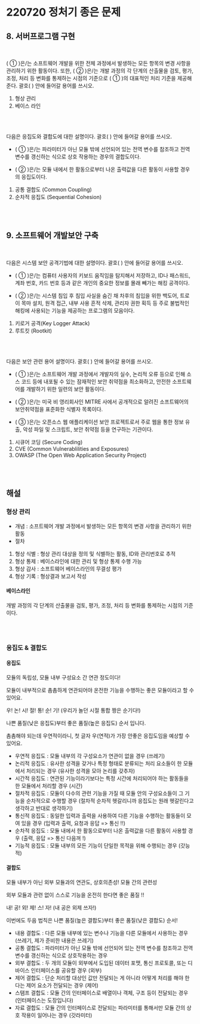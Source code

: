 # 220720 정처기 종은 문제

## 8. 서버프로그램 구현
<br>

 (        ①        )은/는 소프트웨어 개발을 위한 전체 과정에서 발생하는 모든 항목의 변경 사항을 관리하기 위한 활동이다. 또한, (       ②       )은/는 개발 과정의 각 단계의 산출물을 검토, 평가, 조정, 처리 등 변화를 통제하는 시점의 기준으로 ​(        ①        )의 대표적인 처리 기준을 제공해준다. 괄호(     ) 안에 들어갈 용어를 쓰시오.

1. 형상 관리
2. 베이스 라인

<br>
<br>

다음은 응집도와 결합도에 대한 설명이다. 괄호(      ) 안에 들어갈 용어를 쓰시오.

- ( ① )은/는 파라미터가 아닌 모듈 밖에 선언되어 있는 전역 변수를 참조하고 전역 변수를 갱신하는 식으로 상호 작용하는 경우의 결합도이다.


- ( ② )은/는 모듈 내에서 한 활동으로부터 나온 출력값을 다른 활동이 사용할 경우의 응집도이다.


1. 공통 결합도 (Common Coupling)
2. 순차적 응집도 (Sequential Cohesion)

<br>
<br>

## 9. 소프트웨어 개발보안 구축
<br>

다음은 시스템 보안 공격기법에 대한 설명이다. 괄호(       ) 안에 들어갈 용어를 쓰시오.


- (        ①        )은/는 컴퓨터 사용자의 키보드 움직임을 탐지해서 저장하고, ID나 패스워드, 계좌 번호, 카드 번호 등과 같은 개인의 중요한 정보를 몰래 빼가는 해킹 공격이다.

- (        ②        )은/는 시스템 침입 후 침입 사실을 숨긴 채 차후의 침입을 위한 백도어, 트로이 목마 설치, 원격 접근, 내부 사용 흔적 삭제, 관리자 권한 획득 등 주로 불법적인 해킹에 사용되는 기능을 제공하는 프로그램의 모음이다.

1. 키로거 공격(Key Logger Attack)
2. 루트킷 (Rootkit)

<br>
<br>

다음은 ​보안 관련 용어 설명이다. 괄호(      ) 안에 들어갈 용어를 쓰시오.


- (           ①        )은/는  소프트웨어 개발 과정에서 개발자의 실수, 논리적 오류 등으로 인해 소스 코드 등에 내포될 수 있는 잠재적인 보안 취약점을 최소화하고, 안전한 소프트웨어를 개발하기 위한 일련의 보안 활동이다.


- (           ​②        )은/는 미국 비 영리회사인 MITRE 사에서 공개적으로 알려진 소프트웨어의 보안취약점을 표준화한 식별자 목록이다.
​

- (           ​③        )은/는 오픈소스 웹 애플리케이션 보안 프로젝트로서 주로 웹을 통한 정보 유출, 악성 파일 및 스크립트, 보안 취약점 등을 연구하는 기관이다.

1. 시큐어 코딩 (Secure Coding)
2. CVE (Common Vulnerablilities and Exposures)
3. OWASP (The Open Web Application Security Project)


<br>
<br>

## 해설

### 형상 관리

- 개념 : 소프트웨어 개발 과정에서 발생하는 모든 항목의 변경 사항을 관리하기 위한 활동
- 절차
1. 형상 식별 : 형상 관리 대상을 정의 및 식별하는 활동, ID와 관리번호로 추적
2. 형상 통제 : 베이스라인에 대한 관리 및 형상 통제 수행 가능
3. 형상 감사 : 소프트웨어 베이스라인의 무결성 평가
4. 형상 기록 : 형상결과 보고서 작성

#### 베이스라인
개발 과정의 각 단계의 산출물을 검토, 평가, 조정, 처리 등 변화를 통제하는 시점의 기준이다.

<br>
<br>

### 응집도 & 결합도

#### 응집도
모듈의 독립성, 모듈 내부 구성요소 간 연관 정도이다!

모듈이 내부적으로 촘촘하게 연관되어야 온전한 기능을 수행하는 좋은 모듈이라고 할 수 있어요.

우! 논! 시! 절! 통! 순! 기! (우리가 놀던 시절 통합 짱은 순기다!)

나쁜 품질(낮은 응집도)부터 좋은 품질(높은 응집도) 순서 입니다.

촘촘해야 되는데 우연적이라니, 첫 글자 우(연적)가 가장 안좋은 응집도임을 예상할 수 있어요.

- 우연적 응집도 : 모듈 내부의 각 구성요소가 연관이 없을 경우 (쓰레기)
- 논리적 응집도 : 유사한 성격을 갖거나 특정 형태로 분류되는 처리 요소들이 한 모듈에서 처리되는 경우 (유사한 성격을 모아 논리를 갖추자)
- 시간적 응집도 : 연관된 기능이라기보다는 특정 시간에 처리되어야 하는 활동들을 한 모듈에서 처리할 경우 (시간)
- 절차적 응집도 : 모듈이 다수의 관련 기능을 가질 때 모듈 안의 구성요소들이 그 기능을 순차적으로 수행할 경우 (절차적 순차적 헷갈리니까 응집도는 원래 헷갈린다고 생각하고 반대로 생각하기)
- 통신적 응집도 : 동일한 입력과 출력을 사용하여 다른 기능을 수행하는 활동들이 모여 있을 경우 (입력과 출력, 요청과 응답 => 통신 !!)
- 순차적 응집도 : 모듈 내에서 한 활동으로부터 나온 출력값을 다른 활동이 사용할 경우 (출력, 응답 => 통신 다음꺼 !)
- 기능적 응집도 : 모듈 내부의 모든 기능이 단일한 목적을 위해 수행되는 경우 (갓능적)


#### 결합도
모듈 내부가 아닌 외부 모듈과의 연관도, 상호의존성! 모듈 간의 관련성

외부 모듈과 관련 없이 스스로 기능을 온전히 한다면 좋은 품질 !!

내! 공! 외! 제! 스! 자! (내 공은 외제 쓰자!)

이번에도 두음 법칙은 나쁜 품질(높은 결합도)부터 좋은 품질(낮은 결합도) 순서!

- 내용 결합도 : 다른 모듈 내부에 있는 변수나 기능을 다른 모듈에서 사용하는 경우 (쓰레기, 제가 준비한 내용은 쓰레기)
- 공통 결합도 : 파라미터가 아닌 모듈 밖에 선언되어 있는 전역 변수를 참조하고 전역 변수를 갱신하는 식으로 상호작용하는 경우
- 외부 결합도 : 두 개의 모듈이 외부에서 도입된 데이터 포맷, 통신 프로토콜, 또는 디바이스 인터페이스를 공유할 경우 (외부)
- 제어 결합도 : 단순 처리할 대상인 값만 전달되는 게 아니라 어떻게 처리를 해야 한다는 제어 요소가 전달되는 경우 (제어)
- 스탬프 결합도 : 모듈 간의 인터페이스로 배열이나 객체, 구조 등이 전달되는 경우 (인터페이스는 도장입니다)
- 자료 결합도 : 모듈 간의 인터페이스로 전달되는 파라미터를 통해서만 모듈 간의 상호 작용이 일어나는 경우 (갓라미터)